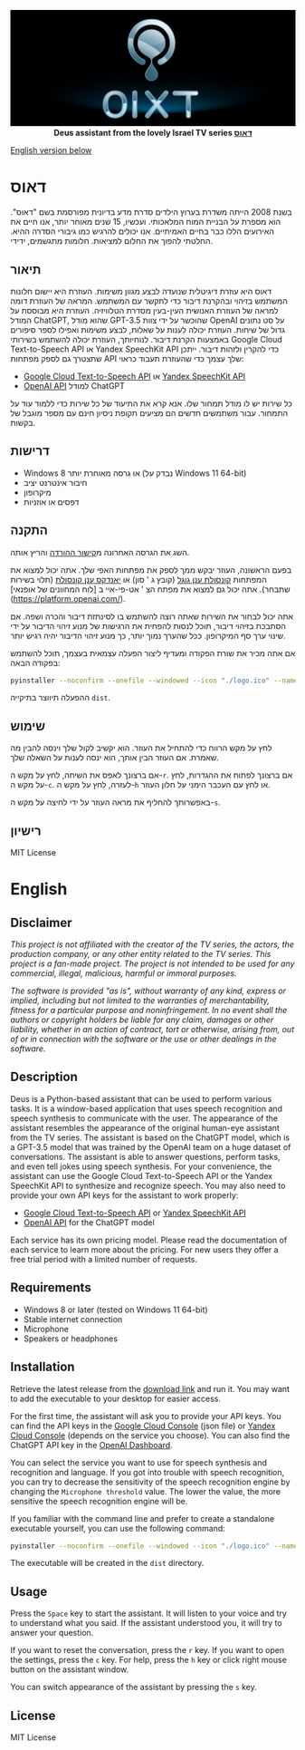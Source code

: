 <p align="center">
<img src="https://raw.githubusercontent.com/eddir/Deus/readme/.github/readme/deus.png" loading="eager"  alt="The Deus logo"/>
<br>
<b>Deus assistant from the lovely Israel TV series <a href="https://en.wikipedia.org/wiki/Deus_(TV_series)">דאוס</a></b>
</p>

[English version below](#english)

# דאוס

בשנת 2008 הייתה משדרת בערוץ הילדים סדרת מדע בדיונית מפורסמת בשם "דאוס". הוא מספרת על הבניית המוח המלאכותי. ועכשיו, 15 שנים מאוחר יותר, אנו חיים את האירועים הללו כבר בחיים האמיתיים. אנו יכולים להרגיש כמו גיבורי הסדרה ההיא. החלטתי להפוך את החלום למציאות. חלומות מתגשמים, ידידי.
## תיאור

דאוס היא עוזרת דיגיטלית שנועדה לבצע מגוון משימות. העוזרת היא יישום חלונות המשתמש בזיהוי ובהקרנת דיבור כדי לתקשר עם המשתמש. המראה של העוזרת דומה למראה של העוזרת האנושית העין-בעין מסדרת הטלוויזיה. העוזרת היא מבוססת על המודל ChatGPT, שהוא מודל GPT-3.5 שהוכשר על ידי צוות OpenAI על סט נתונים גדול של שיחות. העוזרת יכולה לענות על שאלות, לבצע משימות ואפילו לספר סיפורים באמצעות הקרנת דיבור. לנוחיותך, העוזרת יכולה להשתמש בשירותי Google Cloud Text-to-Speech API או Yandex SpeechKit API כדי להקרין ולזהות דיבור. ייתכן שתצטרך גם לספק מפתחות API שלך עצמך כדי שהעוזרת תעבוד כראוי:

* [Google Cloud Text-to-Speech API](https://cloud.google.com/text-to-speech) או [Yandex SpeechKit API](https://cloud.yandex.com/services/speechkit)
* [OpenAI API](https://platform.openai.com/) למודל ChatGPT

כל שירות יש לו מודל תמחור שלו. אנא קרא את התיעוד של כל שירות כדי ללמוד עוד על התמחור. עבור משתמשים חדשים הם מציעים תקופת ניסיון חינם עם מספר מוגבל של בקשות.

## דרישות

* Windows 8 או גרסה מאוחרת יותר (נבדק על Windows 11 64-bit)
* חיבור אינטרנט יציב
* מיקרופון
* דפסים או אוזניות

## התקנה

השג את הגרסה האחרונה מ[קישור ההורדה](https://github.com/eddir/Deus/releases/download/0.2.1/Deus.exe) והריץ אותה.

בפעם הראשונה, העוזר יבקש ממך לספק את מפתחות האפי שלך. אתה יכול למצוא את המפתחות
[קונסולת ענן גוגל](https://console.cloud.google.com/) (קובץ ג ' סון) או 
[יאנדקס ענן קונסולת](https://console.cloud.yandex.com/) (תלוי בשירות שתבחר). 
אתה יכול גם למצוא את מפתח הצ ' אט-פי-איי ב [לוח המחוונים של אופנאי] (https://platform.openai.com/).

אתה יכול לבחור את השירות שאתה רוצה להשתמש בו לסינתזת דיבור והכרה ושפה. אם הסתבכת בזיהוי דיבור, תוכל לנסות להפחית את הרגישות של מנוע זיהוי הדיבור על ידי שינוי ערך סף המיקרופון. ככל שהערך נמוך יותר, כך מנוע זיהוי הדיבור יהיה רגיש יותר.

אם אתה מכיר את שורת הפקודה ומעדיף ליצור הפעלה עצמאית בעצמך, תוכל להשתמש בפקודה הבאה:

```bash
pyinstaller --noconfirm --onefile --windowed --icon "./logo.ico" --name "Deus" --collect-all "transformers" --collect-all "tqdm" --collect-all "regex" --collect-all "requests" --collect-all "packaging" --collect-all "filelock" --collect-all "numpy" --collect-all "tokenizers" --collect-all "google-cloud-core" --add-data "./deus.gif;." --add-data "./logo.ico;."  "./main.py"
```

ההפעלה תיווצר בתיקייה `dist`.

## שימוש

לחץ על מקש הרווח כדי להתחיל את העוזר. הוא יקשיב לקול שלך וינסה להבין מה שאמרת.
אם העוזר הבין אותך, הוא ינסה לענות על השאלה שלך.

אם ברצונך לאפס את השיחה, לחץ על מקש ה-`r`. אם ברצונך לפתוח את ההגדרות, לחץ על מקש ה-`c`.
לעזרה, לחץ על מקש ה-`h` או לחץ עם העכבר הימני על חלון העוזר.

באפשרותך להחליף את מראה העוזר על ידי לחיצה על מקש ה-`s`.

## רישיון

MIT License

# English

## Disclaimer

_This project is not affiliated with the creator of the TV series, the actors, the production company, or any other 
entity related to the TV series. This project is a fan-made project. The project is not intended to be used for any 
commercial, illegal, malicious, harmful or immoral purposes._

_The software is provided "as is", without warranty of any kind, express or implied, including but not limited to the 
warranties of merchantability, fitness for a particular purpose and noninfringement. In no event shall the authors or
copyright holders be liable for any claim, damages or other liability, whether in an action of contract, tort or
otherwise, arising from, out of or in connection with the software or the use or other dealings in the software._

## Description

Deus is a Python-based assistant that can be used to perform various tasks. It is a window-based application that
uses speech recognition and speech synthesis to communicate with the user. The appearance of the assistant resembles
the appearance of the original human-eye assistant from the TV series. The assistant is based on the ChatGPT
model, which is a GPT-3.5 model that was trained by the OpenAI team on a huge dataset of conversations. The assistant
is able to answer questions, perform tasks, and even tell jokes using speech synthesis. For your convenience, the
assistant can use the Google Cloud Text-to-Speech API or the Yandex SpeechKit API to synthesize and recognize speech.
You may also need to provide your own API keys for the assistant to work properly: 

* [Google Cloud Text-to-Speech API](https://cloud.google.com/text-to-speech) or [Yandex SpeechKit API](https://cloud.yandex.com/services/speechkit)
* [OpenAI API](https://platform.openai.com/) for the ChatGPT model

Each service has its own pricing model. Please read the documentation of each service to learn more about the pricing. 
For new users they offer a free trial period with a limited number of requests.

## Requirements

* Windows 8 or later (tested on Windows 11 64-bit)
* Stable internet connection
* Microphone
* Speakers or headphones

## Installation

Retrieve the latest release from the [download link](https://github.com/eddir/Deus/releases/download/0.2.1/Deus.exe) 
and run it. You may want to add the executable to your desktop for easier access.

For the first time, the assistant will ask you to provide your API keys. You can find the API keys in the
[Google Cloud Console](https://console.cloud.google.com/) (json file) or 
[Yandex Cloud Console](https://console.cloud.yandex.com/) (depends on the service you choose). 
You can also find the ChatGPT API key in the [OpenAI Dashboard](https://platform.openai.com/). 

You can select the service you want to use for speech synthesis and recognition and language. If you got into trouble
with speech recognition, you can try to decrease the sensitivity of the speech recognition engine by changing the
`Microphone threshold` value. The lower the value, the more sensitive the speech recognition engine will be.

If you familiar with the command line and prefer to create a standalone executable yourself, you can use the following 
command:

```bash
pyinstaller --noconfirm --onefile --windowed --icon "./logo.ico" --name "Deus" --collect-all "transformers" --collect-all "tqdm" --collect-all "regex" --collect-all "requests" --collect-all "packaging" --collect-all "filelock" --collect-all "numpy" --collect-all "tokenizers" --collect-all "google-cloud-core" --add-data "./deus.gif;." --add-data "./logo.ico;."  "./main.py"
```

The executable will be created in the `dist` directory.

## Usage

Press the `Space` key to start the assistant. It will listen to your voice and try to understand what you said.
If the assistant understood you, it will try to answer your question. 

If you want to reset the conversation, press the `r` key. If you want to open the settings, press the `c` key.
For help, press the `h` key or click right mouse button on the assistant window. 

You can switch appearance of the assistant by pressing the `s` key. 

## License

MIT License
